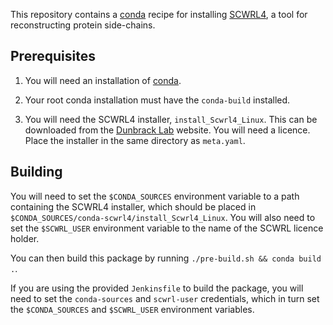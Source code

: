 This repository contains a [conda][conda] recipe for installing
[SCWRL4][scwrl], a tool for reconstructing protein side-chains.

## Prerequisites

1. You will need an installation of [conda][miniconda].

2. Your root conda installation must have the `conda-build` installed.

3. You will need the SCWRL4 installer, `install_Scwrl4_Linux`. This can be
   downloaded from the [Dunbrack Lab][scwrl] website. You will need a
   licence. Place the installer in the same directory as `meta.yaml`.

## Building

You will need to set the `$CONDA_SOURCES` environment variable to a path
containing the SCWRL4 installer, which should be placed in
`$CONDA_SOURCES/conda-scwrl4/install_Scwrl4_Linux`. You will also need to set
the `$SCWRL_USER` environment variable to the name of the SCWRL licence holder.

You can then build this package by running `./pre-build.sh && conda build .`.

If you are using the provided `Jenkinsfile` to build the package, you will need
to set the `conda-sources` and `scwrl-user` credentials, which in turn set the
`$CONDA_SOURCES` and `$SCWRL_USER` environment variables.

[conda]: https://conda.io
[scwrl]: http://dunbrack.fccc.edu/scwrl4/
[miniconda]: https://conda.io/miniconda.html
